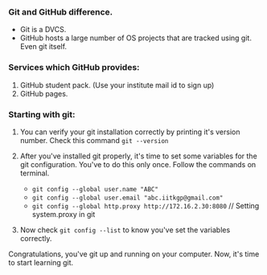 ### Git and GitHub difference.

* Git is a DVCS.
* GitHub hosts a large number of OS projects that are tracked using git. Even git itself.

### Services which GitHub provides:

1. GitHub student pack. (Use your institute mail id to sign up)
2. GitHub pages.  


### Starting with git:


1. You can verify your git installation correctly by printing it's version number. Check this command `git --version`

2. After you've installed git properly, it's time to set some variables for the git configuration. You've to do this only once. Follow the commands on terminal.

	* `git config --global user.name "ABC"`
	* `git config --global user.email "abc.iitkgp@gmail.com"`
	* `git config --global http.proxy http://172.16.2.30:8080`      // Setting system.proxy in git

3. Now check `git config --list` to know you've set the variables correctly.



Congratulations, you've git up and running on your computer. Now, it's time to start learning git.
